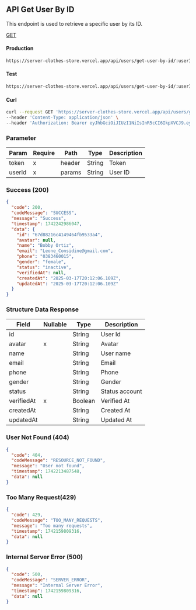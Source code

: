 ## API Get User By ID

This endpoint is used to retrieve a specific user by its ID.

[GET](#)

#### Production

```bash
https://server-clothes-store.vercel.app/api/users/get-user-by-id/:userId
```

#### Test

```bash
https://server-clothes-store.vercel.app/api/users/get-user-by-id/:userId
```

#### Curl

```bash
curl --request GET 'https://server-clothes-store.vercel.app/api/users/get-user-by-id/67d7e61b5114396a4af8b95d' \
--header 'Content-Type: application/json' \
--header 'Authorization: Bearer eyJhbGciOiJIUzI1NiIsInR5cCI6IkpXVCJ9.eyJpZCI6IjY3ZDJhMzMyYzhhMjEzYjA1MDI4MzNjNiIsInR5cGUiOiJVc2VyIiwiaWF0IjoxNzQyMjAxMDU5LCJleHAiOjE3NDIyMDE5NTl9.gsqLAzSlJKDPU3D9gvKg_I42NJ3NhI2d5svf-MYywDo' \
```

### Parameter

| Param  | Require | Path   | Type   | Description |
| ------ | ------- | ------ | ------ | ----------- |
| token  | x       | header | String | Token       |
| userId | x       | params | String | User ID     |

### Success (200)

```json
{
  "code": 200,
  "codeMessage": "SUCCESS",
  "message": "Success",
  "timestamp": 1742242986047,
  "data": {
    "id": "67d88216c4149464fb9533a4",
    "avatar": null,
    "name": "Bobby Ortiz",
    "email": "Leone_Considine@gmail.com",
    "phone": "0383460015",
    "gender": "female",
    "status": "inactive",
    "verifiedAt": null,
    "createdAt": "2025-03-17T20:12:06.109Z",
    "updatedAt": "2025-03-17T20:12:06.109Z"
  }
}
```

### Structure Data Response

| Field      | Nullable | Type    | Description    |
| ---------- | -------- | ------- | -------------- |
| id         |          | String  | User Id        |
| avatar     | x        | String  | Avatar         |
| name       |          | String  | User name      |
| email      |          | String  | Email          |
| phone      |          | String  | Phone          |
| gender     |          | String  | Gender         |
| status     |          | String  | Status account |
| verifiedAt | x        | Boolean | Verified At    |
| createdAt  |          | String  | Created At     |
| updatedAt  |          | String  | Updated At     |

### User Not Found (404)

```json
{
  "code": 404,
  "codeMessage": "RESOURCE_NOT_FOUND",
  "message": "User not found",
  "timestamp": 1742213487548,
  "data": null
}
```

### Too Many Request(429)

```json
{
  "code": 429,
  "codeMessage": "TOO_MANY_REQUESTS",
  "message": "Too many requests",
  "timestamp": 1742159809316,
  "data": null
}
```

### Internal Server Error (500)

```json
{
  "code": 500,
  "codeMessage": "SERVER_ERROR",
  "message": "Internal Server Error",
  "timestamp": 1742159809316,
  "data": null
}
```
